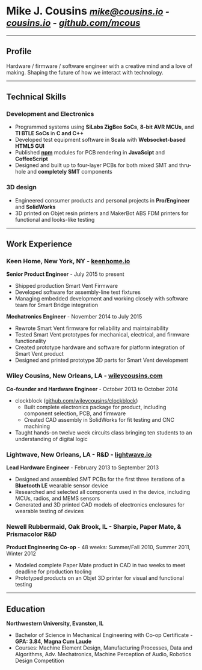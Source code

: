 # Mike J. Cousins <small>_<mike@cousins.io>  -  [cousins.io](http://cousins.io)  -  [github.com/mcous](http://github.com/mcous)_</small>

- - -

## Profile

Hardware / firmware / software engineer with a creative mind and a love of making. Shaping the future of how we interact with technology.

- - -

## Technical Skills

### Development and Electronics

- Programmed systems using **SiLabs ZigBee SoCs**, **8-bit AVR MCUs**, and **TI BTLE SoCs** in **C and C++**
- Developed test equipment software in **Scala** with **Websocket-based HTML5 GUI**
- Published [**npm**](https://www.npmjs.com/~mcous) modules for PCB rendering in **JavaScipt** and **CoffeeScript**
- Designed and built up to four-layer PCBs for both mixed SMT and thru-hole and **completely SMT** components

### 3D design

- Engineered consumer products and personal projects in **Pro/Engineer** and **SolidWorks**
- 3D printed on Objet resin printers and MakerBot ABS FDM printers for functional and looks-like testing

- - -

## Work Experience

### Keen Home, New York, NY - [keenhome.io](http://keenhome.io)

**Senior Product Engineer** - July 2015 to present

- Shipped production Smart Vent Firmware
- Developed software for assembly-line test fixtures
- Managing embedded development and working closely with software team for Smart Bridge integration

**Mechatronics Engineer** - November 2014 to July 2015

- Rewrote Smart Vent firmware for reliability and maintainability
- Tested Smart Vent prototypes for mechanical, electrical, and firmware functionality
- Created prototype hardware and software for platform integration of Smart Vent product
- Designed and printed prototype 3D parts for Smart Vent development

### Wiley Cousins, New Orleans, LA - [wileycousins.com](http://wileycousins.com)

**Co-founder and Hardware Engineer** - October 2013 to October 2014

- clockblock ([github.com/wileycousins/clockblock](https://github.com/wileycousins/clockblock))
  - Built complete electronics package for product, including component selection, PCB, and firmware
  - Created CAD assembly in SolidWorks for fit testing and CNC machining
- Taught hands-on twelve week circuits class bringing ten students to an understanding of digital logic

### Lightwave, New Orleans, LA - R&D - [lightwave.io](http://lightwave.io)

**Lead Hardware Engineer** - February 2013 to September 2013

- Designed and assembled SMT PCBs for the first three iterations of a **Bluetooth LE** wearable sensor device
- Researched and selected all components used in the device, including MCUs, radios, and MEMS sensors
- Generated and 3D printed CAD models of electronics enclosures for wearable testing of devices

### Newell Rubbermaid, Oak Brook, IL - Sharpie, Paper Mate, & Prismacolor R&D

**Product Engineering Co-op** - 48 weeks: Summer/Fall 2010, Summer 2011, Winter 2012

- Modeled complete Paper Mate product in CAD in two weeks to meet deadline for production tooling
- Prototyped products on an Objet 3D printer for visual and functional testing

- - -

## Education

**Northwestern University, Evanston, IL**

- Bachelor of Science in Mechanical Engineering with Co-op Certificate - **GPA: 3.84, Magna Cum Laude**
- Courses: Machine Element Design, Manufacturing Processes, Data and Algorithms, Adv. Mechatronics, Machine Perception of Audio, Robotics Design Competition
